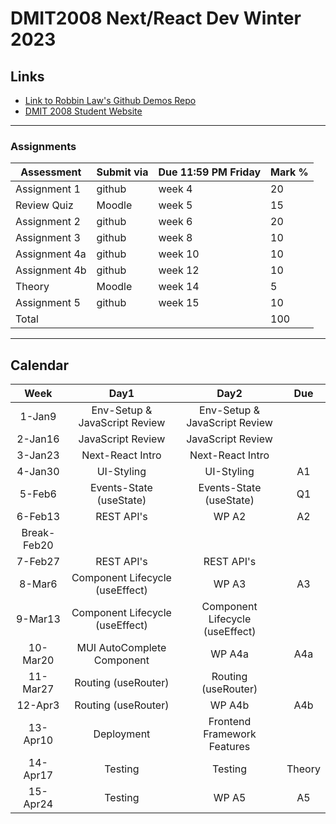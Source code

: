 # DMIT2008 Next/React Dev Winter 2023

## Links

- [Link to Robbin Law's Github Demos Repo](https://github.com/RobbinLawJavaScript/next-react-demos)
- [DMIT 2008 Student Website](https://dmit-2008.github.io/dmit2008/)

---

### Assignments

| Assessment | Submit via | Due 11:59 PM Friday | Mark %|
|---|---|---|---|
| Assignment 1 | github | week 4  | 20 |
| Review Quiz | Moodle | week 5  | 15 |
| Assignment 2 | github | week 6  | 20 |
| Assignment 3 | github | week 8  | 10 |
| Assignment 4a| github | week 10  | 10 |
| Assignment 4b| github | week 12  | 10 |
| Theory | Moodle | week 14  | 5 |
| Assignment 5 | github | week 15  | 10 |
|Total|||100|

---

## Calendar

|Week|Day1|Day2|Due|
|:-:|:-:|:-:|:-:|
|1-Jan9|Env-Setup & JavaScript Review|Env-Setup & JavaScript Review|
|2-Jan16|JavaScript Review|JavaScript Review|
|3-Jan23|Next-React Intro|Next-React Intro|
|4-Jan30|UI-Styling|UI-Styling|A1|
|5-Feb6|Events-State (useState)|Events-State (useState)|Q1|
|6-Feb13|REST API's|WP A2|A2|
|Break-Feb20||||
|7-Feb27|REST API's|REST API's|
|8-Mar6|Component Lifecycle (useEffect)|WP A3|A3|
|9-Mar13|Component Lifecycle (useEffect)|Component Lifecycle (useEffect)|
|10-Mar20|MUI AutoComplete Component|WP A4a|A4a|
|11-Mar27|Routing (useRouter)|Routing (useRouter)|
|12-Apr3|Routing (useRouter)|WP A4b|A4b|
|13-Apr10|Deployment|Frontend Framework Features|
|14-Apr17|Testing|Testing|Theory|
|15-Apr24|Testing|WP A5|A5|
